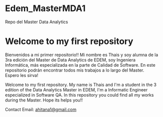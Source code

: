 # Edem_MasterMDA1
Repo del Master Data Analytics

# Welcome to my first repository

Bienvenidos a mi primer repositorio!! Mi nombre es Thais y soy alumna de la 3ra edición del Master de Data Analytics de EDEM, soy Ingeniera Informática, más especializada en la parte de Calidad de Software. En este repositorio podrán encontrar todos mis trabajos a lo largo del Master. Espero les sirva!

Welcome to my first repository. My name is Thais and I'm a student in the 3 edition of the Data Analytics Master in EDEM, I'm a Informatic Engineer especialized in Software QA. In this repository you could find all my works during the Master. Hope its helps you!!

Contact Email: ahitana1@gmail.com

